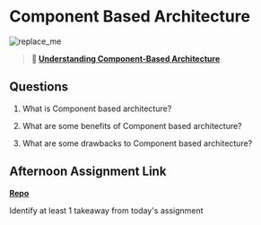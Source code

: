 # Component Based Architecture

![replace_me](https://codeworks.blob.core.windows.net/public/assets/img/illustrations/placeholder.svg)

> **📖 [Understanding Component-Based Architecture](https://codeworksacademy.com/fs-student-guide/resources/wk6/01-Component-Based-Architecture)**

## Questions

1. What is Component based architecture?

2. What are some benefits of Component based architecture?

3. What are some drawbacks to Component based architecture?

## Afternoon Assignment Link

**[Repo](https://github.com/Ryfitz11/<ASSIGNMENT_REPO>)**

Identify at least 1 takeaway from today's assignment
